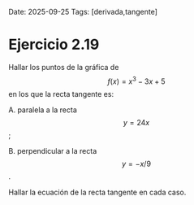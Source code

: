 Date: 2025-09-25
Tags: [derivada,tangente]

# Ejercicio 2.19

 
Hallar los puntos de la gráfica de  $$ f(x)= x^3-3x+5$$   en los que la recta tangente es:

A.    paralela a la recta  $$ y=24x$$  ;

B.    perpendicular a la recta  $$ y=-x/9$$  .

 
Hallar la ecuación de la recta tangente en cada caso.
